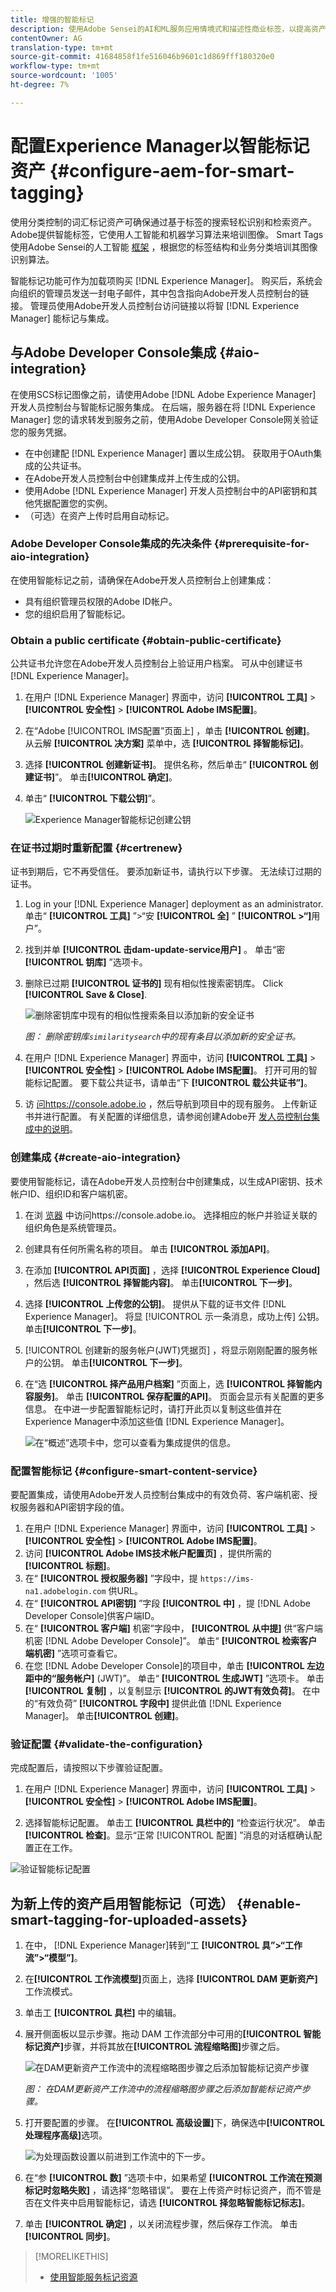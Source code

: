 ```yaml
---
title: 增强的智能标记
description: 使用Adobe Sensei的AI和ML服务应用情境式和描述性商业标签，以提高资产发现和内容速度。
contentOwner: AG
translation-type: tm+mt
source-git-commit: 41684858f1fe516046b9601c1d869fff180320e0
workflow-type: tm+mt
source-wordcount: '1005'
ht-degree: 7%

---
```



# 配置Experience Manager以智能标记资产 {#configure-aem-for-smart-tagging}

使用分类控制的词汇标记资产可确保通过基于标签的搜索轻松识别和检索资产。 Adobe提供智能标签，它使用人工智能和机器学习算法来培训图像。 Smart Tags使用Adobe Sensei的人工智能 [框架](https://www.adobe.com/sensei/experience-cloud-artificial-intelligence.html) ，根据您的标签结构和业务分类培训其图像识别算法。

智能标记功能可作为加载项购买 [!DNL Experience Manager]。 购买后，系统会向组织的管理员发送一封电子邮件，其中包含指向Adobe开发人员控制台的链接。 管理员使用Adobe开发人员控制台访问链接以将智 [!DNL Experience Manager] 能标记与集成。

<!-- TBD: 
1. Can a similar flowchart be created about how training works in CS? ![flowchart](assets/flowchart.gif)
2. Is there a link to buy SCS or initiate a sales call.
3. Keystroke all steps and check all screenshots.
4. Post-GA, if time permits, create a video.
-->

## 与Adobe Developer Console集成 {#aio-integration}

在使用SCS标记图像之前，请使用Adobe [!DNL Adobe Experience Manager] 开发人员控制台与智能标记服务集成。 在后端，服务器在将 [!DNL Experience Manager] 您的请求转发到服务之前，使用Adobe Developer Console网关验证您的服务凭据。

* 在中创建配 [!DNL Experience Manager] 置以生成公钥。 获取用于OAuth集成的公共证书。
* 在Adobe开发人员控制台中创建集成并上传生成的公钥。
* 使用Adobe [!DNL Experience Manager] 开发人员控制台中的API密钥和其他凭据配置您的实例。
* （可选）在资产上传时启用自动标记。

### Adobe Developer Console集成的先决条件 {#prerequisite-for-aio-integration}

在使用智能标记之前，请确保在Adobe开发人员控制台上创建集成：

* 具有组织管理员权限的Adobe ID帐户。
* 您的组织启用了智能标记。

### Obtain a public certificate {#obtain-public-certificate}

公共证书允许您在Adobe开发人员控制台上验证用户档案。 可从中创建证书 [!DNL Experience Manager]。

1. 在用户 [!DNL Experience Manager] 界面中，访问 **[!UICONTROL 工具]** > **[!UICONTROL 安全性]** > **[!UICONTROL Adobe IMS配置]**。

1. 在“Adobe [!UICONTROL IMS配置”页面上] ，单击 **[!UICONTROL 创建]**。 从云解 **[!UICONTROL 决方案]** 菜单中，选 **[!UICONTROL 择智能标记]**。

1. 选择 **[!UICONTROL 创建新证书]**。 提供名称，然后单击“ **[!UICONTROL 创建证书]**”。 单击&#x200B;**[!UICONTROL 确定]**。

1. 单击“ **[!UICONTROL 下载公钥]**”。

   ![Experience Manager智能标记创建公钥](assets/aem_smarttags-config1.png)

### 在证书过期时重新配置 {#certrenew}

证书到期后，它不再受信任。 要添加新证书，请执行以下步骤。 无法续订过期的证书。

1. Log in your [!DNL Experience Manager] deployment as an administrator. 单击“ **[!UICONTROL 工具]** ”>“安 **[!UICONTROL 全]** ” **[!UICONTROL >“]**&#x200B;用户”。

1. 找到并单 **[!UICONTROL 击dam-update-service用户]** 。 单击“密 **[!UICONTROL 钥库]** ”选项卡。
1. 删除已过期 **[!UICONTROL 证书的]** 现有相似性搜索密钥库。 Click **[!UICONTROL Save &amp; Close]**.

   ![删除密钥库中现有的相似性搜索条目以添加新的安全证书](assets/smarttags_delete_similaritysearch_keystore.png)

   *图： 删除密钥库`similaritysearch`中的现有条目以添加新的安全证书。*

1. 在用户 [!DNL Experience Manager] 界面中，访问 **[!UICONTROL 工具]** > **[!UICONTROL 安全性]** > **[!UICONTROL Adobe IMS配置]**。 打开可用的智能标记配置。 要下载公共证书，请单击“下 **[!UICONTROL 载公共证书”]**。

1. 访 [问https://console.adobe.io](https://console.adobe.io) ，然后导航到项目中的现有服务。 上传新证书并进行配置。 有关配置的详细信息，请参阅创建Adobe开 [发人员控制台集成中的说明](#create-aio-integration)。

### 创建集成 {#create-aio-integration}

要使用智能标记，请在Adobe开发人员控制台中创建集成，以生成API密钥、技术帐户ID、组织ID和客户端机密。

1. 在浏 [览器](https://console.adobe.io/) 中访问https://console.adobe.io。 选择相应的帐户并验证关联的组织角色是系统管理员。
1. 创建具有任何所需名称的项目。 单击 **[!UICONTROL 添加API]**。
1. 在添加 **[!UICONTROL API页面]** ，选择 **[!UICONTROL Experience Cloud]** ，然后选 **[!UICONTROL 择智能内容]**。 单击&#x200B;**[!UICONTROL 下一步]**。
1. 选择 **[!UICONTROL 上传您的公钥]**。 提供从下载的证书文件 [!DNL Experience Manager]。 将显 [!UICONTROL 示一条消息，成功上传] 公钥。 单击&#x200B;**[!UICONTROL 下一步]**。
1. [!UICONTROL 创建新的服务帐户(JWT)凭据页] ，将显示刚刚配置的服务帐户的公钥。 单击&#x200B;**[!UICONTROL 下一步]**。
1. 在“选 **[!UICONTROL 择产品用户档案]** ”页面上，选 **[!UICONTROL 择智能内容服务]**。 单击 **[!UICONTROL 保存配置的API]**。 页面会显示有关配置的更多信息。 在中进一步配置智能标记时，请打开此页以复制这些值并在Experience Manager中添加这些值 [!DNL Experience Manager]。

   ![在“概述”选项卡中，您可以查看为集成提供的信息。](assets/integration_details.png)

### 配置智能标记 {#configure-smart-content-service}

要配置集成，请使用Adobe开发人员控制台集成中的有效负荷、客户端机密、授权服务器和API密钥字段的值。

1. 在用户 [!DNL Experience Manager] 界面中，访问 **[!UICONTROL 工具]** > **[!UICONTROL 安全性]** > **[!UICONTROL Adobe IMS配置]**。
1. 访问 **[!UICONTROL Adobe IMS技术帐户配置页]** ，提供所需的 **[!UICONTROL 标题]**。
1. 在“ **[!UICONTROL 授权服务器]** ”字段中，提 `https://ims-na1.adobelogin.com` 供URL。
1. 在“ **[!UICONTROL API密钥]** ”字段 **[!UICONTROL 中]** ，提 [!DNL Adobe Developer Console]供客户端ID。
1. 在“ **[!UICONTROL 客户端]** 机密”字段中， **[!UICONTROL 从中提]** 供“客户端机密 [!DNL Adobe Developer Console]”。 单击“ **[!UICONTROL 检索客户端机密]** ”选项可查看它。
1. 在您 [!DNL Adobe Developer Console]的项目中，单击 **[!UICONTROL 左边距中的“服务帐户]** (JWT)”。 单击“ **[!UICONTROL 生成JWT]** ”选项卡。 单击 **[!UICONTROL 复制]** ，以复制显示 **[!UICONTROL 的JWT有效负荷]**。 在中的“有效负荷” **[!UICONTROL 字段中]** 提供此值 [!DNL Experience Manager]。 单击&#x200B;**[!UICONTROL 创建]**。

### 验证配置 {#validate-the-configuration}

完成配置后，请按照以下步骤验证配置。

1. 在用户 [!DNL Experience Manager] 界面中，访问 **[!UICONTROL 工具]** > **[!UICONTROL 安全性]** > **[!UICONTROL Adobe IMS配置]**。

1. 选择智能标记配置。 单击工 **[!UICONTROL 具栏中的]** “检查运行状况”。 单击&#x200B;**[!UICONTROL 检查]**。显示“正常 [!UICONTROL 配置] ”消息的对话框确认配置正在工作。

![验证智能标记配置](assets/smart-tag-config-validation.png)

## 为新上传的资产启用智能标记（可选） {#enable-smart-tagging-for-uploaded-assets}

1. 在中， [!DNL Experience Manager]转到“工 **[!UICONTROL 具”>“工作流”>“模型”]**。
1. 在&#x200B;**[!UICONTROL 工作流模型]**&#x200B;页面上，选择 **[!UICONTROL DAM 更新资产]**&#x200B;工作流模式。
1. 单击工 **[!UICONTROL 具栏]** 中的编辑。
1. 展开侧面板以显示步骤。拖动 DAM 工作流部分中可用的&#x200B;**[!UICONTROL 智能标记资产]**&#x200B;步骤，并将其放在&#x200B;**[!UICONTROL 流程缩略图]**&#x200B;步骤之后。

   ![在DAM更新资产工作流中的流程缩略图步骤之后添加智能标记资产步骤](assets/chlimage_1-105.png)

   *图： 在DAM更新资产工作流中的流程缩略图步骤之后添加智能标记资产步骤。*

1. 打开要配置的步骤。 在&#x200B;**[!UICONTROL 高级设置]**&#x200B;下，确保选中&#x200B;**[!UICONTROL 处理程序高级]**&#x200B;选项。

   ![为处理函数设置以前进到工作流中的下一步。](assets/smart-tags-workflow-handler-setting.png)

1. 在“参 **[!UICONTROL 数]** ”选项卡中，如果希望 **[!UICONTROL 工作流在预测标记时忽略失败]** ，请选择“忽略错误”。 要在上传资产时标记资产，而不管是否在文件夹中启用智能标记，请选 **[!UICONTROL 择忽略智能标记标志]**。

1. 单击 **[!UICONTROL 确定]** ，以关闭流程步骤，然后保存工作流。 单击 **[!UICONTROL 同步]**。

>[!MORELIKETHIS]
>
>* [使用智能服务标记资源](smart-tags.md)

